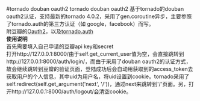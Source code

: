 #tornado douban oauth2
tornado douban oauth2 基于tornado的douban oauth2认证，支持最新的tornado 4.0.2，采用了gen.coroutine异步，主要参照了tornado.auth的第三方认证（如 google，facebook）而写。  
附豆瓣的[Oauth2](http://developers.douban.com/wiki/?title=oauth2)，以及[tornado.auth](http://tornado.readthedocs.org/en/latest/auth.html)  
**使用说明**  
首先需要填入自己申请的豆瓣api key和secret  
打开http://127.0.0.1:8000/由于self.get_current_user值为空，会直接跳转到http://127.0.0.1:8000/auth/login/，而由于采用了douban oauth2的认证方式，故会继续跳转到豆瓣的验证页面，登陆成功后会自动用获取到的access_token去获取用户的个人信息，其中uid为用户名，将uid设置到cookie。tornado采用了self.redirect(self.get_argument('next', '/'))，通过next来跳转到'/'页面。另，打开http://127.0.0.1:8000/auth/logout/会清空cookie。